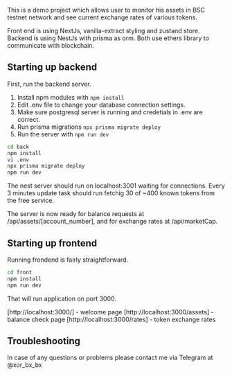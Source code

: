 This is a demo project which allows user to monitor his assets in BSC testnet network
and see current exchange rates of various tokens.

Front end is using NextJs, vanilla-extract styling and zustand store.
Backend is using NestJs with prisma as orm.
Both use ethers library to communicate with blockchain.

## Starting up backend

First, run the backend server. 

1. Install npm modules with ``npm install``
2. Edit .env file to change your database connection settings.
3. Make sure postgresql server is running and credetials in .env are correct.
4. Run prisma migrations ``npx prisma migrate deploy``
5. Run the server with ``npm run dev``

```bash
cd back
npm install
vi .env
npx prisma migrate deploy
npm run dev
```

The nest server should run on localhost:3001 waiting for connections.
Every 3 minutes update task should run fetchig 30 of ~400 known tokens from the free service.

The server is now ready for balance requests at /api/assets/[account_number],
and for exchange rates at /api/marketCap.

## Starting up frontend

Running frondend is fairly straightforward.

```bash
cd front
npm install
npm run dev
```

That will run application on port 3000.

[http://localhost:3000/] - welcome page
[http://localhost:3000/assets] - balance check page
[http://localhost:3000/rates] - token exchange rates


## Troubleshooting

In case of any questions or problems please contact me via Telegram at @xor_bx_bx



